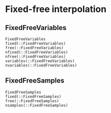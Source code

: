 # Fixed-free interpolation

## FixedFreeVariables

```@docs
FixedFreeVariables
fixed(::FixedFreeVariables)
free(::FixedFreeVariables)
nfixed(::FixedFreeVariables)
nfree(::FixedFreeVariables)
variables(::FixedFreeVariables)
nvariables(::FixedFreeVariables)
```

## FixedFreeSamples

```@docs
FixedFreeSamples
fixed(::FixedFreeSamples)
free(::FixedFreeSamples)
nsamples(::FixedFreeSamples)
```
